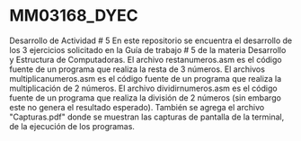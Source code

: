 # MM03168_DYEC
Desarrollo de Actividad # 5
En este repositorio se encuentra el desarrollo de los 3 ejercicios solicitado en la Guía de trabajo # 5 de la materia Desarrollo y Estructura de Computadoras.
El archivo restanumeros.asm es el código fuente de un programa que realiza la resta de 3 números.
El archivos multiplicanumeros.asm es el código fuente de un programa que realiza la multiplicación de 2 números.
El archivo dividirnumeros.asm es el código fuente de un programa que realiza la división de 2 números (sin embargo este no genera el resultado esperado).
También se agrega el archivo "Capturas.pdf" donde se muestran las capturas de pantalla de la terminal, de la ejecución de los programas.
